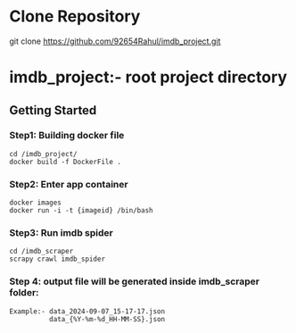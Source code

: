 # Clone Repository
git clone https://github.com/92654Rahul/imdb_project.git

# imdb_project:- root project directory

## Getting Started
### Step1: Building docker file
```
cd /imdb_project/
docker build -f DockerFile .
```
### Step2: Enter app container
```
docker images
docker run -i -t {imageid} /bin/bash
```
### Step3: Run imdb spider
```
cd /imdb_scraper
scrapy crawl imdb_spider
```
### Step 4: output file will be generated inside imdb_scraper folder:
```
Example:- data_2024-09-07_15-17-17.json  
          data_{%Y-%m-%d_HH-MM-SS}.json
```
